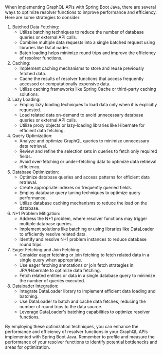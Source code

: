 When implementing GraphQL APIs with Spring Boot Java, there are several ways to optimize resolver functions to improve performance and efficiency. Here are some strategies to consider:

1. Batched Data Fetching:
    - Utilize batching techniques to reduce the number of database queries or external API calls.
    - Combine multiple data requests into a single batched request using libraries like DataLoader.
    - Batch loading helps minimize round trips and improve the efficiency of resolver functions.
2. Caching:
    - Implement caching mechanisms to store and reuse previously fetched data.
    - Cache the results of resolver functions that access frequently accessed or computationally expensive data.
    - Utilize caching frameworks like Spring Cache or third-party caching solutions.
3. Lazy Loading:
    - Employ lazy loading techniques to load data only when it is explicitly requested.
    - Load related data on-demand to avoid unnecessary database queries or external API calls.
    - Utilize proxy objects or lazy-loading libraries like Hibernate for efficient data fetching.
4. Query Optimization:
    - Analyze and optimize GraphQL queries to minimize unnecessary data retrieval.
    - Review and refine the selection sets in queries to fetch only required fields.
    - Avoid over-fetching or under-fetching data to optimize data retrieval efficiency.
5. Database Optimization:
    - Optimize database queries and access patterns for efficient data retrieval.
    - Create appropriate indexes on frequently queried fields.
    - Employ database query tuning techniques to optimize query performance.
    - Utilize database caching mechanisms to reduce the load on the database.
6. N+1 Problem Mitigation:
    - Address the N+1 problem, where resolver functions may trigger multiple database queries.
    - Implement solutions like batching or using libraries like DataLoader to efficiently resolve related data.
    - Identify and resolve N+1 problem instances to reduce database round trips.
7. Eager Fetching and Join Fetching:
    - Consider eager fetching or join fetching to fetch related data in a single query when appropriate.
    - Use eager fetching annotations or join fetch strategies in JPA/Hibernate to optimize data fetching.
    - Fetch related entities or data in a single database query to minimize the number of queries executed.
8. Dataloader Integration:
    - Integrate DataLoader library to implement efficient data loading and batching.
    - Use DataLoader to batch and cache data fetches, reducing the number of round trips to the data source.
    - Leverage DataLoader's batching capabilities to optimize resolver functions.

By employing these optimization techniques, you can enhance the performance and efficiency of resolver functions in your GraphQL APIs implemented with Spring Boot Java. Remember to profile and measure the performance of your resolver functions to identify potential bottlenecks and areas for optimization.